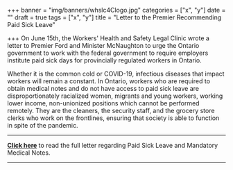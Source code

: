 +++
banner = "img/banners/whslc4Clogo.jpg"
categories = ["x", "y"]
date = ""
draft = true
tags = ["x", "y"]
title = "Letter to the Premier Recommending Paid Sick Leave"

+++
On June 15th, the Workers' Health and Safety Legal Clinic wrote a letter to Premier Ford and Minister McNaughton to urge the Ontario government to work with the federal government to require employers institute paid sick days for provincially regulated workers in Ontario. 

Whether it is the common cold or COVID-19, infectious diseases that impact workers will remain a constant. In Ontario, workers who are required to obtain medical notes and do not have access to paid sick leave are disproportionately racialized women, migrants and young workers, working lower income, non-unionized positions which cannot be performed remotely. They are the cleaners, the security staff, and the grocery store clerks who work on the frontlines, ensuring that society is able to function in spite of the pandemic.

***

[**Click here**](https://s3.amazonaws.com/newsletter.workers-safety.ca/newsletters/Clinic+Submissions/Paid+Sick+Leave/2020.06.15_Paid+sick+leave+letter_final.pdf) to read the full letter regarding Paid Sick Leave and Mandatory Medical Notes.

***